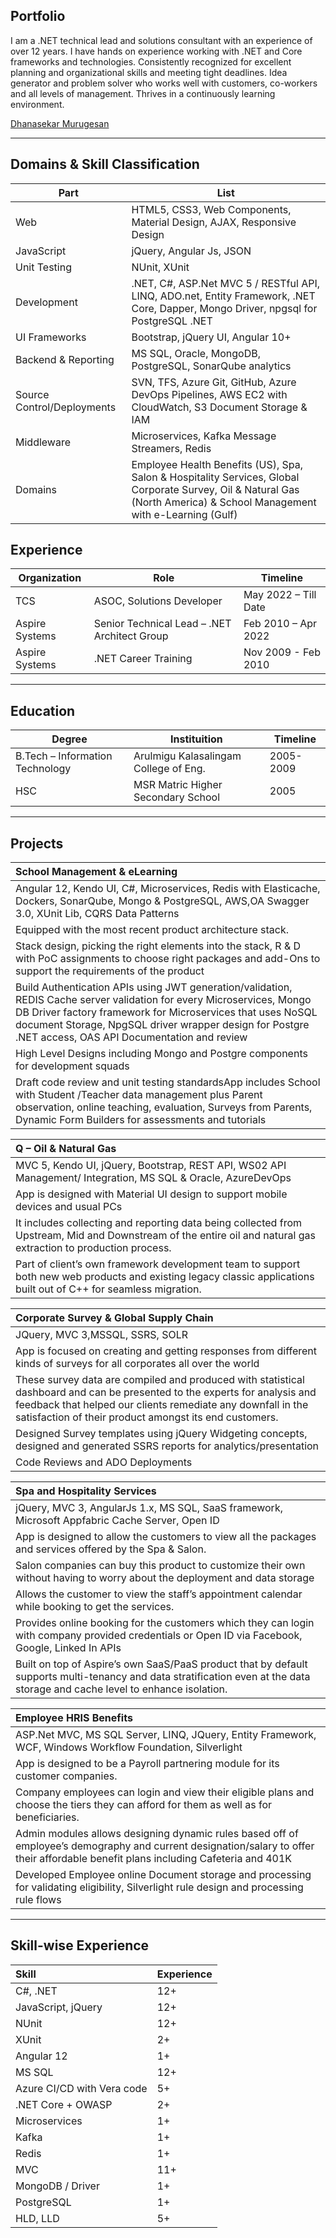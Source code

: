 
## Portfolio

I am a .NET technical lead and solutions consultant with an experience of over 12 years. I have hands on experience working with .NET and Core frameworks and technologies. Consistently recognized for excellent planning and organizational skills and meeting tight deadlines. Idea generator and problem solver who works well with customers, co-workers and all levels of management. Thrives in a continuously learning environment.

[Dhanasekar Murugesan](https://in.linkedin.com/in/dhanasekarmurugesan?trk=profile-badge)

---

## Domains & Skill Classification

| Part                       | List                                                                                                                                                                    |
| -------------------------- | ----------------------------------------------------------------------------------------------------------------------------------------------------------------------- |
| Web                        | HTML5, CSS3, Web Components, Material Design, AJAX, Responsive Design                                                                                                   |
| JavaScript                 | jQuery, Angular Js, JSON                                                                                                                                                |
| Unit Testing               | NUnit, XUnit                                                                                                                                                            |
| Development                | .NET, C#, ASP.Net MVC 5 / RESTful API, LINQ, ADO.net, Entity Framework, .NET Core, Dapper, Mongo Driver, npgsql for PostgreSQL .NET                                     |
| UI Frameworks              | Bootstrap, jQuery UI, Angular 10+                                                                                                                                       |
| Backend & Reporting        | MS SQL, Oracle, MongoDB, PostgreSQL, SonarQube analytics                                                                                                                |
| Source Control/Deployments | SVN, TFS, Azure Git, GitHub, Azure DevOps Pipelines, AWS EC2 with CloudWatch, S3 Document Storage & IAM                                                                 |
| Middleware                 | Microservices, Kafka Message Streamers, Redis                                                                                                                           |
| Domains                    | Employee Health Benefits (US), Spa, Salon & Hospitality Services, Global Corporate Survey, Oil & Natural Gas (North America) & School Management with e-Learning (Gulf) |

## Experience

| Organization   | Role                                         | Timeline             |
| -------------- | -------------------------------------------- | -------------------- |
| TCS | ASOC,  Solutions Developer | May 2022 – Till Date |
| Aspire Systems | Senior Technical Lead – .NET Architect Group | Feb 2010 – Apr 2022 |
| Aspire Systems | .NET Career Training                         | Nov 2009 - Feb 2010  |

---

## Education

| Degree                          | Instituition                          | Timeline  |
| ------------------------------- | ------------------------------------- | --------- |
| B.Tech – Information Technology | Arulmigu Kalasalingam College of Eng. | 2005-2009 |
| HSC                             | MSR Matric Higher Secondary School    | 2005      |

---

## Projects

|School Management & eLearning |
|:----|
|Angular 12, Kendo UI, C#, Microservices, Redis with Elasticache, Dockers, SonarQube, Mongo & PostgreSQL, AWS,OA Swagger 3.0, XUnit Lib, CQRS Data Patterns|
|Equipped with the most recent product architecture stack.|
|Stack design, picking the right elements into the stack, R & D with PoC assignments to choose right packages and add-Ons to support the requirements of the product|
|Build Authentication APIs using JWT generation/validation, REDIS Cache server validation for every Microservices, Mongo DB Driver factory framework for Microservices that uses NoSQL document Storage, NpgSQL driver wrapper design for Postgre .NET access, OAS API Documentation and review|
|High Level Designs including Mongo and Postgre components for development squads|
|Draft code review and unit testing standardsApp includes School with Student /Teacher data management plus Parent observation, online teaching, evaluation, Surveys from Parents, Dynamic Form Builders for assessments and tutorials|

|Q – Oil & Natural Gas|
|:----|
|MVC 5, Kendo UI, jQuery, Bootstrap, REST API, WS02 API Management/ Integration, MS SQL & Oracle, AzureDevOps|
|App is designed with Material UI design to support mobile devices and usual PCs|
| It includes collecting and reporting data being collected from Upstream, Mid and Downstream of the entire oil and natural gas extraction to production process.|
|Part of client’s own framework development team to support both new web products and existing legacy classic applications built out of C++ for seamless migration.|

|Corporate Survey & Global Supply Chain|
|:----|
|JQuery, MVC 3,MSSQL, SSRS, SOLR|
|App is focused on creating and getting responses from different kinds of surveys for all corporates all over the world|
|These survey data are compiled and produced with statistical dashboard and can be presented to the experts for analysis and feedback that helped our clients remediate any downfall in the satisfaction of their product amongst its end customers.|
| Designed Survey templates using jQuery Widgeting concepts, designed and generated SSRS reports for analytics/presentation|
|Code Reviews and ADO Deployments|

|Spa and Hospitality Services|
|:----|
|jQuery, MVC 3, AngularJs 1.x, MS SQL, SaaS framework, Microsoft Appfabric Cache Server, Open ID|
|App is designed to allow the customers to view all the packages and services offered by the Spa & Salon.|
|Salon companies can buy this product to customize their own without having to worry about the deployment and data storage|
|Allows the customer to view the staff’s appointment calendar while booking to get the services.|
|Provides online booking for the customers which they can login with company provided credentials or Open ID via Facebook, Google, Linked In APIs|
|Built on top of Aspire’s own SaaS/PaaS product that by default supports multi-tenancy and data stratification even at the data storage and cache level to enhance isolation.|

|Employee HRIS Benefits|
|:----|
|ASP.Net MVC, MS SQL Server, LINQ, JQuery, Entity Framework, WCF, Windows Workflow Foundation, Silverlight|
|App is designed to be a Payroll partnering module for its customer companies.|
|Company employees can login and view their eligible plans and choose the tiers they can afford for them as well as for beneficiaries.|
|Admin modules allows designing dynamic rules based off of employee’s demography and current designation/salary to offer their affordable benefit plans including Cafeteria and 401K|
|Developed Employee online Document storage and processing for validating eligibility, Silverlight rule design and processing rule flows|


---

## Skill-wise Experience

|Skill|Experience|
|:----|:----|
|C#, .NET|12+|
|JavaScript, jQuery|12+|
|NUnit|12+|
|XUnit|2+|
|Angular 12|1+|
|MS SQL|12+|
|Azure CI/CD with Vera code|5+|
|.NET Core + OWASP|2+|
|Microservices|1+|
|Kafka|1+|
|Redis|1+|
|MVC|11+|
|MongoDB / Driver|1+|
|PostgreSQL|1+|
|HLD, LLD|5+|


